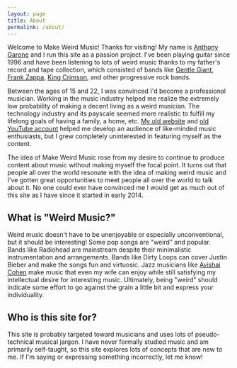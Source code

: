 ```yaml
---
layout: page
title: About
permalink: /about/
---
```


Welcome to Make Weird Music! Thanks for visiting! My name is [Anthony Garone](/discover/anthony-garone) and I run this site as a passion project. I've been playing guitar since 1996 and have been listening to lots of weird music thanks to my father's record and tape collection, which consisted of bands like [Gentle Giant](/discover/gentle-giant), [Frank Zappa](/discover/frank-zappa), [King Crimson](/discover/king-crimson), and other progressive rock bands.

Between the ages of 15 and 22, I was convinced I'd become a professional musician. Working in the music industry helped me realize the extremely low probability of making a decent living as a weird musician. The technology industry and its payscale seemed more realistic to fulfill my lifelong goals of having a family, a home, etc. [My old website](http://garone.org) and [old YouTube account](http://youtube.com/agarone) helped me develop an audience of like-minded music enthusiasts, but I grew completely uninterested in featuring myself as the content.

The idea of Make Weird Music rose from my desire to continue to produce content about music without making myself the focal point. It turns out that people all over the world resonate with the idea of making weird music and I've gotten great opportunities to meet people all over the world to talk about it. No one could ever have convinced me I would get as much out of this site as I have since it started in early 2014.

## What is "Weird Music?"

Weird music doesn't have to be unenjoyable or especially unconventional, but it should be interesting! Some pop songs are "weird" and popular. Bands like Radiohead are mainstream despite their minimalistic instrumentation and arrangements. Bands like Dirty Loops can cover Justin Bieber and make the songs fun and virtuosic. Jazz musicians like [Avishai Cohen](/discover/avishai-cohen) make music that even my wife can enjoy while still satisfying my intellectual desire for interesting music. Ultimately, being "weird" should indicate some effort to go against the grain a little bit and express your individuality.

## Who is this site for?

This site is probably targeted toward musicians and uses lots of pseudo-technical musical jargon. I have never formally studied music and am primarily self-taught, so this site explores lots of concepts that are new to me. If I'm saying or expressing something incorrectly, let me know!
